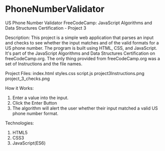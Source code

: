 # PhoneNumberValidator

US Phone Number Validator
FreeCodeCamp: JavaScript Algorithms and Data Structures Certification - Project 3

Description:
This project is a simple web application that parses an input and checks to see whether the input matches and of the valid formats for a US phone number.
The program is built using HTML, CSS, and JavaScript. It's part of the JavaScript Algorithms and Data Structures Certification on freeCodeCamp.org.
The only thing provided from freeCodeCamp.org was a set of Instructions and the file names. 

Project Files:
index.html
styles.css
script.js
project3Instructions.png
project_3_checks.png

How it Works:
1. Enter a value into the input.
2. Click the Enter Button
3. The algorithm will alert the user whether their input matched a valid US phone number format.

Technologies:
1. HTML5
2. CSS3
3. JavaScript(ES6)
